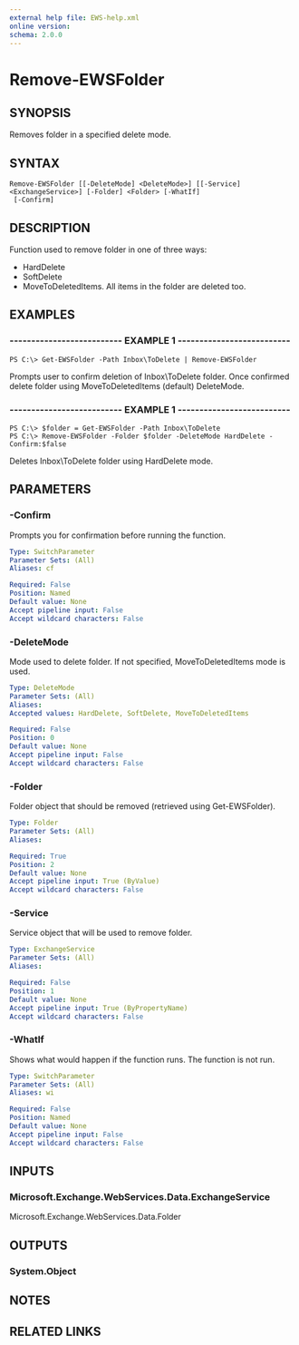 ```yaml
---
external help file: EWS-help.xml
online version: 
schema: 2.0.0
---
```


# Remove-EWSFolder

## SYNOPSIS
Removes folder in a specified delete mode.

## SYNTAX

```
Remove-EWSFolder [[-DeleteMode] <DeleteMode>] [[-Service] <ExchangeService>] [-Folder] <Folder> [-WhatIf]
 [-Confirm]
```

## DESCRIPTION
Function used to remove folder in one of three ways:
- HardDelete 
- SoftDelete
- MoveToDeletedItems.
All items in the folder are deleted too.

## EXAMPLES

### -------------------------- EXAMPLE 1 --------------------------
```
PS C:\> Get-EWSFolder -Path Inbox\ToDelete | Remove-EWSFolder
```

Prompts user to confirm deletion of Inbox\ToDelete folder.
Once confirmed delete folder using MoveToDeletedItems (default) DeleteMode.

### -------------------------- EXAMPLE 1 --------------------------
```
PS C:\> $folder = Get-EWSFolder -Path Inbox\ToDelete
PS C:\> Remove-EWSFolder -Folder $folder -DeleteMode HardDelete -Confirm:$false
```

Deletes Inbox\ToDelete folder using HardDelete mode.

## PARAMETERS

### -Confirm
Prompts you for confirmation before running the function.

```yaml
Type: SwitchParameter
Parameter Sets: (All)
Aliases: cf

Required: False
Position: Named
Default value: None
Accept pipeline input: False
Accept wildcard characters: False
```

### -DeleteMode
Mode used to delete folder. If not specified, MoveToDeletedItems mode is used.

```yaml
Type: DeleteMode
Parameter Sets: (All)
Aliases: 
Accepted values: HardDelete, SoftDelete, MoveToDeletedItems

Required: False
Position: 0
Default value: None
Accept pipeline input: False
Accept wildcard characters: False
```

### -Folder
Folder object that should be removed (retrieved using Get-EWSFolder).

```yaml
Type: Folder
Parameter Sets: (All)
Aliases: 

Required: True
Position: 2
Default value: None
Accept pipeline input: True (ByValue)
Accept wildcard characters: False
```

### -Service
Service object that will be used to remove folder.

```yaml
Type: ExchangeService
Parameter Sets: (All)
Aliases: 

Required: False
Position: 1
Default value: None
Accept pipeline input: True (ByPropertyName)
Accept wildcard characters: False
```

### -WhatIf
Shows what would happen if the function runs.
The function is not run.

```yaml
Type: SwitchParameter
Parameter Sets: (All)
Aliases: wi

Required: False
Position: Named
Default value: None
Accept pipeline input: False
Accept wildcard characters: False
```

## INPUTS

### Microsoft.Exchange.WebServices.Data.ExchangeService
Microsoft.Exchange.WebServices.Data.Folder


## OUTPUTS

### System.Object

## NOTES

## RELATED LINKS

